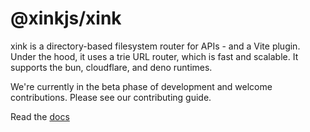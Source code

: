 # @xinkjs/xink

xink is a directory-based filesystem router for APIs - and a Vite plugin. Under the hood, it uses a trie URL router, which is fast and scalable. It supports the bun, cloudflare, and deno runtimes.

We're currently in the beta phase of development and welcome contributions. Please see our contributing guide.

Read the [docs](https://xinkjs.com)
